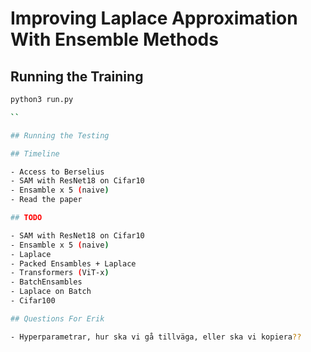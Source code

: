 # Improving Laplace Approximation With Ensemble Methods

## Running the Training

```bash
python3 run.py

``

## Running the Testing

## Timeline

- Access to Berselius
- SAM with ResNet18 on Cifar10
- Ensamble x 5 (naive)
- Read the paper

## TODO

- SAM with ResNet18 on Cifar10
- Ensamble x 5 (naive)
- Laplace
- Packed Ensambles + Laplace
- Transformers (ViT-x)
- BatchEnsambles
- Laplace on Batch
- Cifar100

## Questions For Erik

- Hyperparametrar, hur ska vi gå tillväga, eller ska vi kopiera??
